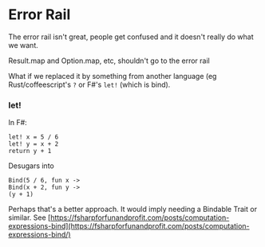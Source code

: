 # Error Rail

The error rail isn't great, people get confused and it doesn't really do what we want.

Result.map and Option.map, etc, shouldn't go to the error rail

What if we replaced it by something from another language \(eg Rust/coffeescript's `?` or F\#'s `let!` \(which is bind\).

### let!

In F\#:

```text
let! x = 5 / 6
let! y = x + 2
return y + 1
```

Desugars into

```text
Bind(5 / 6, fun x -> 
Bind(x + 2, fun y ->
(y + 1)
```

Perhaps that's a better approach. It would imply needing a Bindable Trait or similar. See [https://fsharpforfunandprofit.com/posts/computation-expressions-bind](https://fsharpforfunandprofit.com/posts/computation-expressions-bind/)



